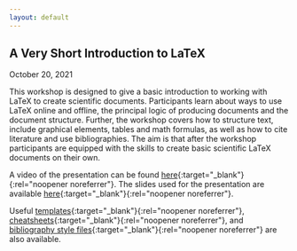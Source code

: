 ```yaml
---
layout: default
---
```


## A Very Short Introduction to LaTeX

October 20, 2021

This workshop is designed to give a basic introduction to working with LaTeX to create scientific documents. Participants learn about ways to use LaTeX online and offline, the principal logic of producing documents and the document structure. Further, the workshop covers how to structure text, include graphical elements, tables and math formulas, as well as how to cite literature and use bibliographies. The aim is that after the workshop participants are equipped with the skills to create basic scientific LaTeX documents on their own.

A video of the presentation can be found [here](https://umd.box.com/s/41q3ysw9e1kka035lw68xqsnplzhkxh6){:target="_blank"}{:rel="noopener noreferrer"}. The slides used for the presentation are available [here](https://leo-bauer.com/uploads/latex_intro.pdf){:target="_blank"}{:rel="noopener noreferrer"}.

Useful [templates](https://github.com/gsa-gvpt/gvpt-methods/tree/master/introLaTeX/Templates){:target="_blank"}{:rel="noopener noreferrer"}, [cheatsheets](https://github.com/gsa-gvpt/gvpt-methods/tree/master/introLaTeX/Cheat%20Sheets){:target="_blank"}{:rel="noopener noreferrer"}, and [bibliography style files](https://github.com/gsa-gvpt/gvpt-methods/tree/master/introLaTeX/Bibliography%20Style%20Files){:target="_blank"}{:rel="noopener noreferrer"} are also available.
